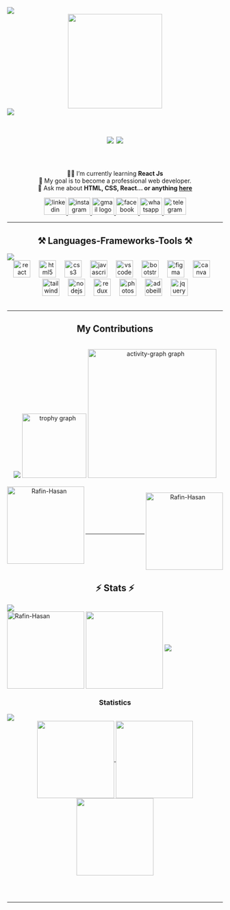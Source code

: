 <img src="https://user-images.githubusercontent.com/73097560/115834477-dbab4500-a447-11eb-908a-139a6edaec5c.gif">

<div align="center">
  <img height="220" src="[https://scontent.fdac138-1.fna.fbcdn.net/v/t39.30808-6/441920728_122132517722252868_962060602298992394_n.png?stp=dst-png_p180x540&_nc_cat=109&ccb=1-7&_nc_sid=5f2048&_nc_eui2=AeGruO1PBW0yoRqsVBGYPnQl8RfbxbK68frxF9vFsrrx-oWOItR1L8NFGb1Ux0zidULvacUIWx6sk1IGKLXnxD0S&_nc_ohc=A7ZXsbCtZycQ7kNvgHQiddZ&_nc_ht=scontent.fdac138-1.fna&oh=00_AYD8L9Qbtt-T4JL3G7Z6kg7v4cJPEjobDeZ-CBHLMPSA4w&oe=6674FE48](https://scontent.fdac138-1.fna.fbcdn.net/v/t39.30808-6/441920728_122132517722252868_962060602298992394_n.png?stp=dst-png_p180x540&_nc_cat=109&ccb=1-7&_nc_sid=cc71e4&_nc_eui2=AeGruO1PBW0yoRqsVBGYPnQl8RfbxbK68frxF9vFsrrx-oWOItR1L8NFGb1Ux0zidULvacUIWx6sk1IGKLXnxD0S&_nc_ohc=GmGVTFPA0PAQ7kNvgFfmgQX&_nc_ht=scontent.fdac138-1.fna&oh=00_AYCCkcC8YCzYE0zp_ACbONJNujaS30v_KnZrPnPGHJM02w&oe=6688C4C8)"  />
  
</div>

<img src="https://user-images.githubusercontent.com/73097560/115834477-dbab4500-a447-11eb-908a-139a6edaec5c.gif">
<h1 align="center">
    <img src="https://readme-typing-svg.herokuapp.com/?font=Righteous&size=35&center=true&vCenter=true&width=500&height=70&duration=4000&lines=Hi+There!+👋;+I'm+Rafin+Hasan!;" />
    <img src="https://user-images.githubusercontent.com/73097560/115834477-dbab4500-a447-11eb-908a-139a6edaec5c.gif">
</h1>

<h3 align="center"></h3>

<br/>
<div align="center">
 
👨‍🏫 I’m currently learning **React Js** <br>
🎯 My goal is to become a professional web developer. <br>
💬 Ask me about **HTML, CSS, React... or anything [here](https://github.com/Rafin-Hasan)**

 </div>
 
<div align="center"> 
    <a href="www.linkedin.com/in/rafin-hasan-340723301" target="_blank">
    <img src="https://raw.githubusercontent.com/maurodesouza/profile-readme-generator/master/src/assets/icons/social/linkedin/default.svg" width="52" height="40" alt="linkedin logo"  />
  </a>
  <a href="https://www.instagram.com/rafinhasan.web/" target="_blank">
    <img src="https://raw.githubusercontent.com/maurodesouza/profile-readme-generator/master/src/assets/icons/social/instagram/default.svg" width="52" height="40" alt="instagram logo"  />
  </a>
  <a href="rafinhasan.web@gmail.com" target="_blank">
    <img src="https://raw.githubusercontent.com/maurodesouza/profile-readme-generator/master/src/assets/icons/social/gmail/default.svg" width="52" height="40" alt="gmail logo"  />
  </a>
  <a href="https://www.facebook.com/profile.php?id=61557586061839" target="_blank">
    <img src="https://raw.githubusercontent.com/maurodesouza/profile-readme-generator/master/src/assets/icons/social/facebook/default.svg" width="52" height="40" alt="facebook logo"  />
  </a>
  <a href="+8801778566730" target="_blank">
    <img src="https://raw.githubusercontent.com/maurodesouza/profile-readme-generator/master/src/assets/icons/social/whatsapp/default.svg" width="52" height="40" alt="whatsapp logo"  />
  </a>
  <a href="+8801778566730" target="_blank">
    <img src="https://raw.githubusercontent.com/maurodesouza/profile-readme-generator/master/src/assets/icons/social/telegram/default.svg" width="52" height="40" alt="telegram logo"  />
  </a>
</div>
 <hr/>
 
<h2 align="center">⚒️ Languages-Frameworks-Tools ⚒️</h2>
<img src="https://user-images.githubusercontent.com/73097560/115834477-dbab4500-a447-11eb-908a-139a6edaec5c.gif">
<br/>
<div align="center">
  <img src="https://cdn.jsdelivr.net/gh/devicons/devicon/icons/react/react-original.svg" height="40" alt="react logo"  />
  <img width="12" />
  <img src="https://cdn.jsdelivr.net/gh/devicons/devicon/icons/html5/html5-original.svg" height="40" alt="html5 logo"  />
  <img width="12" />
  <img src="https://cdn.jsdelivr.net/gh/devicons/devicon/icons/css3/css3-original.svg" height="40" alt="css3 logo"  />
  <img width="12" />
  <img src="https://cdn.jsdelivr.net/gh/devicons/devicon/icons/javascript/javascript-original.svg" height="40" alt="javascript logo"  />
  <img width="12" />
  <img src="https://cdn.jsdelivr.net/gh/devicons/devicon/icons/vscode/vscode-original.svg" height="40" alt="vscode logo"  />
  <img width="12" />
  <img src="https://cdn.jsdelivr.net/gh/devicons/devicon/icons/bootstrap/bootstrap-original.svg" height="40" alt="bootstrap logo"  />
  <img width="12" />
  <img src="https://cdn.jsdelivr.net/gh/devicons/devicon/icons/figma/figma-original.svg" height="40" alt="figma logo"  />
  <img width="12" />
  <img src="https://cdn.jsdelivr.net/gh/devicons/devicon/icons/canva/canva-original.svg" height="40" alt="canva logo"  />
  <img width="12" />
  <img src="https://cdn.simpleicons.org/tailwindcss/06B6D4" height="40" alt="tailwindcss logo"  />
  <img width="12" />
  <img src="https://cdn.jsdelivr.net/gh/devicons/devicon/icons/nodejs/nodejs-original.svg" height="40" alt="nodejs logo"  />
  <img width="12" />
  <img src="https://cdn.simpleicons.org/redux/764ABC" height="40" alt="redux logo"  />
  <img width="12" />
  <img src="https://cdn.simpleicons.org/adobephotoshop/31A8FF" height="40" alt="photoshop logo"  />
  <img width="12" />
  <img src="https://skillicons.dev/icons?i=ai" height="40" alt="adobeillustrator logo"  />
  <img width="12" />
  <img src="https://cdn.jsdelivr.net/gh/devicons/devicon/icons/jquery/jquery-original.svg" height="40" alt="jquery logo"  />
</div>
<br/>
<hr/>

<div align="center">
  <h2> My Contributions </h2>
  <br>
  <div align="center">
  <img  src="https://user-images.githubusercontent.com/73097560/115834477-dbab4500-a447-11eb-908a-139a6edaec5c.gif">
  <img src="https://github-profile-trophy.vercel.app?username=Rafin-hasan&theme=dracula&column=-1&row=1&margin-w=11&margin-h=5&no-bg=false&no-frame=false&order=4" height="150" alt="trophy graph"  />
  <img src="https://github-readme-activity-graph.vercel.app/graph?username=Rafin-hasan&radius=16&theme=react&area=true&order=5&hide_border=true&hide_title=false" height="300" alt="activity-graph graph"  />
</div>
    <br>
    <img align="left" height="180em" src="https://github-readme-stats.vercel.app/api/top-langs/?username=Rafin-Hasan&layout=compact&theme=midnight-purple" alt=Rafin-Hasan />
 
<p>&nbsp;<img align="right" height="180em" src="https://github-readme-stats.vercel.app/api?username=Rafin-Hasan&show_icons=true&locale=en&theme=midnight-purple" alt="Rafin-Hasan" /></p>
  <br/><br/><br/>
</div>

<hr/>
<br>
<br>
<br>
<br>
<h2 align="center">⚡ Stats ⚡</h2>
<img src="https://user-images.githubusercontent.com/73097560/115834477-dbab4500-a447-11eb-908a-139a6edaec5c.gif">
<br>
<div>
</div>
<img align="center" height="180em" src="https://github-readme-streak-stats.herokuapp.com/?user=Rafin-Hasan&theme=midnight-purple" alt="Rafin-Hasan" />
<img align="center" src="http://github-profile-summary-cards.vercel.app/api/cards/stats?username=Rafin-Hasan&theme=midnight_purple" height="180em" />
<img src="https://user-images.githubusercontent.com/73097560/115834477-dbab4500-a447-11eb-908a-139a6edaec5c.gif">
<h3 align="center">Statistics</h3>
<img src="https://user-images.githubusercontent.com/73097560/115834477-dbab4500-a447-11eb-908a-139a6edaec5c.gif">
<div align="center">
<a href="https://github.com/Rafin-Hasan">
<img align="center" src="http://github-profile-summary-cards.vercel.app/api/cards/most-commit-language?username=Rafin-Hasan&theme=2077" height="180em" />
<img align="center" src="http://github-profile-summary-cards.vercel.app/api/cards/repos-per-language?username=Rafin-Hasan&theme=2077" height="180em" />
<img align="center" src="http://github-profile-summary-cards.vercel.app/api/cards/productive-time?username=Rafin-Hasan&theme=2077" height="180em" />

</div>

<br/><br/>

<hr/>

<br/>



<br/>

